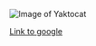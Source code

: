 ![Image of Yaktocat](https://octodex.github.com/images/yaktocat.png)

[Link to google](https://www.google.be)
